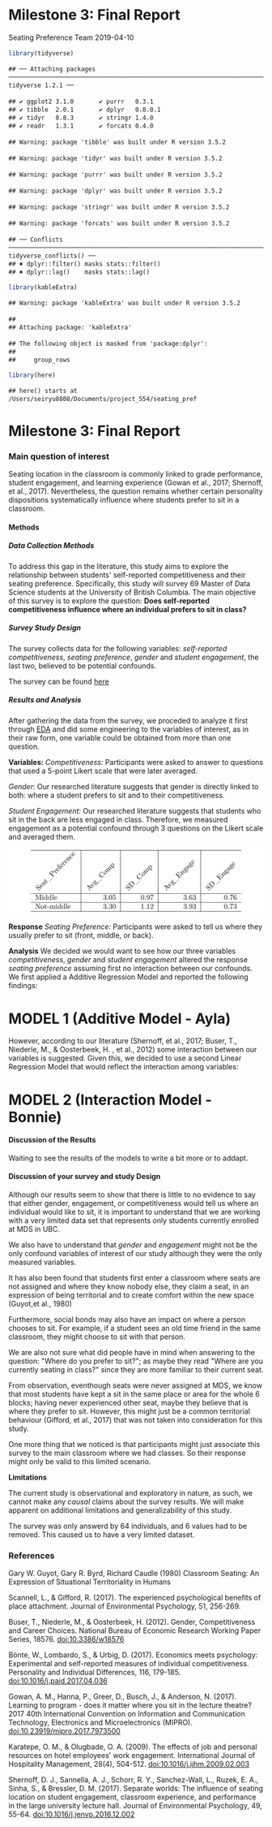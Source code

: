 Milestone 3: Final Report
================
Seating Preference Team
2019-04-10

``` r
library(tidyverse)
```

    ## ── Attaching packages ──────────────────────────────────────────────────────────────────────── tidyverse 1.2.1 ──

    ## ✔ ggplot2 3.1.0       ✔ purrr   0.3.1  
    ## ✔ tibble  2.0.1       ✔ dplyr   0.8.0.1
    ## ✔ tidyr   0.8.3       ✔ stringr 1.4.0  
    ## ✔ readr   1.3.1       ✔ forcats 0.4.0

    ## Warning: package 'tibble' was built under R version 3.5.2

    ## Warning: package 'tidyr' was built under R version 3.5.2

    ## Warning: package 'purrr' was built under R version 3.5.2

    ## Warning: package 'dplyr' was built under R version 3.5.2

    ## Warning: package 'stringr' was built under R version 3.5.2

    ## Warning: package 'forcats' was built under R version 3.5.2

    ## ── Conflicts ─────────────────────────────────────────────────────────────────────────── tidyverse_conflicts() ──
    ## ✖ dplyr::filter() masks stats::filter()
    ## ✖ dplyr::lag()    masks stats::lag()

``` r
library(kableExtra)
```

    ## Warning: package 'kableExtra' was built under R version 3.5.2

    ## 
    ## Attaching package: 'kableExtra'

    ## The following object is masked from 'package:dplyr':
    ## 
    ##     group_rows

``` r
library(here)
```

    ## here() starts at /Users/seiryu8808/Documents/project_554/seating_pref

Milestone 3: Final Report
=========================

### Main question of interest

Seating location in the classroom is commonly linked to grade performance, student engagement, and learning experience (Gowan et al., 2017; Shernoff, et al., 2017). Nevertheless, the question remains whether certain personality dispositions systematically influence where students prefer to sit in a classroom.

#### Methods

##### Data Collection Methods

To address this gap in the literature, this study aims to explore the relationship between students' self-reported competitiveness and their seating preference. Specifically, this study will survey 69 Master of Data Science students at the University of British Columbia. The main objective of this survey is to explore the question: **Does self-reported competitiveness influence where an individual prefers to sit in class?**

##### Survey Study Design

The survey collects data for the following variables: *self-reported competitiveness*, *seating preference*, *gender* and *student engagement*, the last two, believed to be potential confounds.

The survey can be found [here](./doc/survey.md)

##### Results and Analysis

After gathering the data from the survey, we proceded to analyze it first through [EDA]() and did some engineering to the variables of interest, as in their raw form, one variable could be obtained from more than one question.

**Variables:** *Competitiveness:* Participants were asked to answer to questions that used a 5-point Likert scale that were later averaged.

*Gender:* Our researched literature suggests that gender is directly linked to both: where a student prefers to sit and to their competitiveness.

*Student Engagement:* Our researched literature suggests that students who sit in the back are less engaged in class. Therefore, we measured engagement as a potential confound through 3 questions on the Likert scale and averaged them.

![](../doc/var_table_files/table_01.png)

**Response** *Seating Preference:* Participants were asked to tell us where they usually prefer to sit (front, middle, or back).

**Analysis** We decided we would want to see how our three variables *competitiveness*, *gender* and *student engagement* altered the response *seating preference* assuming first no interaction between our confounds. We first applied a Additive Regression Model and reported the following findings:

MODEL 1 (Additive Model - Ayla)
===============================

However, according to our literature (Shernoff, et al., 2017; Buser, T., Niederle, M., & Oosterbeek, H. , et al., 2012) some interaction between our variables is suggested. Given this, we decided to use a second Linear Regression Model that would reflect the interaction among variables:

MODEL 2 (Interaction Model - Bonnie)
====================================

#### Discussion of the Results

Waiting to see the results of the models to write a bit more or to addapt.

#### Discussion of your survey and study Design

Although our results seem to show that there is little to no evidence to say that either gender, engagement, or competitiveness would tell us where an individual would like to sit, it is important to understand that we are working with a very limited data set that represents only students currently enrolled at MDS in UBC.

We also have to understand that *gender* and *engagement* might not be the only confound variables of interest of our study although they were the only measured variables.

It has also been found that students first enter a classroom where seats are not assigned and where they know nobody else, they claim a seat, in an expression of being territorial and to create comfort within the new space (Guyot,et al., 1980)

Furthermore, social bonds may also have an impact on where a person chooses to sit. For example, if a student sees an old time friend in the same classroom, they might choose to sit with that person.

We are also not sure what did people have in mind when answering to the question: "Where do you prefer to sit?"; as maybe they read "Where are you currently seating in class?" since they are more familiar to their current seat.

From observation, eventhough seats were never assigned at MDS, we know that most students have kept a sit in the same place or area for the whole 6 blocks; having never experienced other seat, maybe they believe that is where they prefer to sit. However, this might just be a common territorial behaviour (Gifford, et al., 2017) that was not taken into consideration for this study.

One more thing that we noticed is that participants might just associate this survey to the main classroom where we had classes. So their response might only be valid to this limited scenario.

**Limitations**

The current study is observational and exploratory in nature, as such, we cannot make any *causal* claims about the survey results. We will make apparent on additional limitations and generalizability of this study.

The survey was only answerd by 64 individuals, and 6 values had to be removed. This caused us to have a very limited dataset.

### References

Gary W. Guyot, Gary R. Byrd, Richard Caudle (1980) Classroom Seating: An Expression of Situational Territoriality in Humans

Scannell, L., & Gifford, R. (2017). The experienced psychological benefits of place attachment. Journal of Environmental Psychology, 51, 256-269.

Buser, T., Niederle, M., & Oosterbeek, H. (2012). Gender, Competitiveness and Career Choices. National Bureau of Economic Research Working Paper Series, 18576. <doi:10.3386/w18576>

Bönte, W., Lombardo, S., & Urbig, D. (2017). Economics meets psychology: Experimental and self-reported measures of individual competitiveness. Personality and Individual Differences, 116, 179-185. <doi:10.1016/j.paid.2017.04.036>

Gowan, A. M., Hanna, P., Greer, D., Busch, J., & Anderson, N. (2017). Learning to program - does it matter where you sit in the lecture theatre? 2017 40th International Convention on Information and Communication Technology, Electronics and Microelectronics (MIPRO). <doi:10.23919/mipro.2017.7973500>

Karatepe, O. M., & Olugbade, O. A. (2009). The effects of job and personal resources on hotel employees’ work engagement. International Journal of Hospitality Management, 28(4), 504-512. <doi:10.1016/j.ijhm.2009.02.003>

Shernoff, D. J., Sannella, A. J., Schorr, R. Y., Sanchez-Wall, L., Ruzek, E. A., Sinha, S., & Bressler, D. M. (2017). Separate worlds: The influence of seating location on student engagement, classroom experience, and performance in the large university lecture hall. Journal of Environmental Psychology, 49, 55-64. <doi:10.1016/j.jenvp.2016.12.002>
